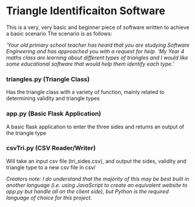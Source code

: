 # Triangle Identificaiton Software

This is a very, very basic and beginner piece of software written to achieve a basic scenario
The scenario is as follows:

*'Your old primary school teacher has heard that you are studying Software Engineering and has approached you with a request for help.
‘My Year 4 maths class are learning about different types of triangles and I would like some educational software that would help them identify each type.’*

### triangles.py (Triangle Class)
Has the triangle class with a variety of function, mainly related to determining validity and triangle types

### app.py (Basic Flask Application)
A basic flask application to enter the three sides and returns an output of the triangle type

### csvTri.py (CSV Reader/Writer)
Will take an input csv file (tri_sides.csv), and output the sides, validity and triangle type to a new csv file in csv/

*Creators note: I do understand that the majority of this may be best built in another language (i.e. using JavaScript to create an equivalent website to app.py but handle all on the client side), but Python is the required language of choice for this project.*